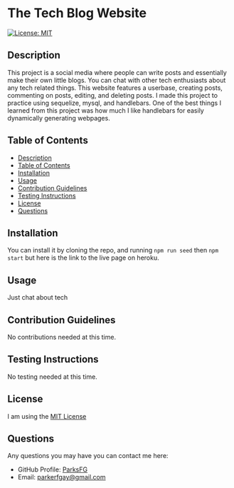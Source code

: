# The Tech Blog Website
  
  [![License: MIT](https://img.shields.io/badge/License-MIT-yellow.svg)](https://opensource.org/licenses/MIT)
  
## Description

This project is a social media where people can write posts and essentially make their own little blogs.  You can chat with other tech enthusiasts about any tech related things.  This website features a userbase, creating posts, commenting on posts, editing, and deleting posts.  I made this project to practice using sequelize, mysql, and handlebars.  One of the best things I learned from this project was how much I like handlebars for easily dynamically generating webpages.

## Table of Contents

  - [Description](#description)
  - [Table of Contents](#table-of-contents)
  - [Installation](#installation)
  - [Usage](#usage)
  - [Contribution Guidelines](#contribution-guidelines)
  - [Testing Instructions](#testing-instructions)
  - [License](#license)
  - [Questions](#questions)

## Installation

You can install it by cloning the repo, and running `npm run seed` then `npm start` but here is the link to the live page on heroku.

## Usage

Just chat about tech

## Contribution Guidelines

No contributions needed at this time.

## Testing Instructions

No testing needed at this time.

## License

I am using the [MIT License](https://choosealicense.com/licenses/mit/)

## Questions

Any questions you may have you can contact me here:
- GitHub Profile: [ParksFG](https://github.com/ParksFG)
- Email: parkerfgay@gmail.com
